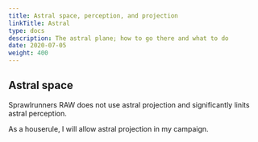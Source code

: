 ```yaml
---
title: Astral space, perception, and projection
linkTitle: Astral
type: docs
description: The astral plane; how to go there and what to do
date: 2020-07-05
weight: 400
---
```


## Astral space

Sprawlrunners RAW does not use astral projection and significantly linits astral perception.

As a houserule, I will allow astral projection in my campaign.


